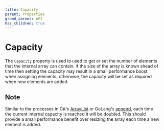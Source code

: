 ```yaml
---
title: Capacity
parent: Properties
grand_parent: API
has_children: true 
---
```


# Capacity

The `Capacity` property is used to used to get or set the number of elements that the internal array can contain. If the size of the array is known ahead of time then setting the capacity may result in a small performance boost when assigning elements; otherwise, the capacity will be set as required when new elements are added.

## Note
Similar to the processes in C#'s [ArrayList](https://docs.microsoft.com/en-us/dotnet/api/system.collections.arraylist?view=netframework-4.8) or GoLang's [append](https://golang.org/pkg/builtin/#append), each time the current internal capacity is reached it will be doubled. This should provide a small performance benefit over resizing the array each time a new element is added.

